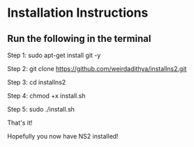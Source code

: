 # Installation Instructions
## Run the following in the terminal
Step 1: sudo apt-get install git -y

Step 2: git clone https://github.com/weirdadithya/installns2.git

Step 3: cd installns2

Step 4: chmod +x install.sh

Step 5: sudo ./install.sh

That's it!

Hopefully you now have NS2 installed!
